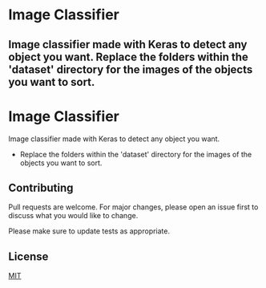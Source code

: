 # Image Classifier
## Image classifier made with Keras to detect any object you want. Replace the folders within the 'dataset' directory for the images of the objects you want to sort.


# Image Classifier

Image classifier made with Keras to detect any object you want. 

- Replace the folders within the 'dataset' directory for the images of the objects you want to sort.

## Contributing
Pull requests are welcome. For major changes, please open an issue first to discuss what you would like to change.

Please make sure to update tests as appropriate.

## License
[MIT](https://choosealicense.com/licenses/mit/)
